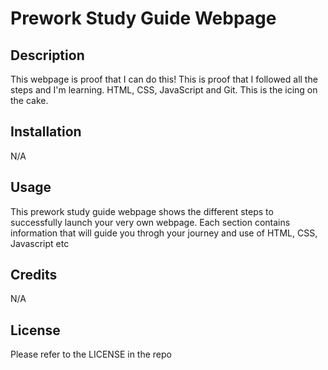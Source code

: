 # Prework Study Guide Webpage

## Description

This webpage is proof that I can do this! This is proof that I followed all the steps and I'm learning. HTML, CSS, JavaScript and Git.
This is the icing on the cake.

## Installation

N/A

## Usage

This prework study guide webpage shows the different steps to successfully launch your very own webpage. Each section contains information that will guide you throgh your journey and use of HTML, CSS, Javascript etc

## Credits

N/A

## License

Please refer to the LICENSE in the repo